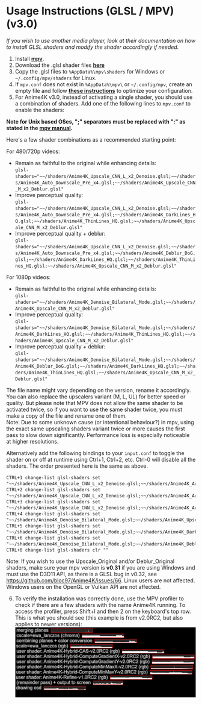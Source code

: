 # Usage Instructions (GLSL / MPV) (v3.0)
*If you wish to use another media player, look at their documentation on how to install GLSL shaders and modify the shader accordingly if needed.*

  1. Install [**mpv**](https://mpv.io/).  
  2. Download the .glsl shader files [**here**](https://github.com/bloc97/Anime4K/releases)  
  3. Copy the .glsl files to `%AppData%\mpv\shaders` for Windows or `~/.config/mpv/shaders` for Linux.  
  4. If `mpv.conf` does not exist in `%AppData%\mpv\` or `~/.config/mpv`, create an empty file and follow [**these instructions**](https://wiki.archlinux.org/index.php/Mpv#Configuration) to optimize your configuration.  
  5. For Anime4K v3.0, instead of activating a single shader, you should use a combination of shaders. Add one of the following lines to `mpv.conf` to enable the shaders:
  
**Note for Unix based OSes, ";" separators must be replaced with ":" as stated in the [mpv manual](https://mpv.io/manual/stable/#string-list-and-path-list-options).**
  
Here's a few shader combinations as a recommended starting point:
  
For 480/720p videos:
 - Remain as faithful to the original while enhancing details:  
 `glsl-shaders="~~/shaders/Anime4K_Upscale_CNN_L_x2_Denoise.glsl;~~/shaders/Anime4K_Auto_Downscale_Pre_x4.glsl;~~/shaders/Anime4K_Upscale_CNN_M_x2_Deblur.glsl"`
 - Improve perceptual quality:  
 `glsl-shaders="~~/shaders/Anime4K_Upscale_CNN_L_x2_Denoise.glsl;~~/shaders/Anime4K_Auto_Downscale_Pre_x4.glsl;~~/shaders/Anime4K_DarkLines_HQ.glsl;~~/shaders/Anime4K_ThinLines_HQ.glsl;~~/shaders/Anime4K_Upscale_CNN_M_x2_Deblur.glsl"`
 - Improve perceptual quality + deblur:  
 `glsl-shaders="~~/shaders/Anime4K_Upscale_CNN_L_x2_Denoise.glsl;~~/shaders/Anime4K_Auto_Downscale_Pre_x4.glsl;~~/shaders/Anime4K_Deblur_DoG.glsl;~~/shaders/Anime4K_DarkLines_HQ.glsl;~~/shaders/Anime4K_ThinLines_HQ.glsl;~~/shaders/Anime4K_Upscale_CNN_M_x2_Deblur.glsl"`

For 1080p videos:
 - Remain as faithful to the original while enhancing details:  
 `glsl-shaders="~~/shaders/Anime4K_Denoise_Bilateral_Mode.glsl;~~/shaders/Anime4K_Upscale_CNN_M_x2_Deblur.glsl"`
 - Improve perceptual quality:  
 `glsl-shaders="~~/shaders/Anime4K_Denoise_Bilateral_Mode.glsl;~~/shaders/Anime4K_DarkLines_HQ.glsl;~~/shaders/Anime4K_ThinLines_HQ.glsl;~~/shaders/Anime4K_Upscale_CNN_M_x2_Deblur.glsl"`
 - Improve perceptual quality + deblur:  
 `glsl-shaders="~~/shaders/Anime4K_Denoise_Bilateral_Mode.glsl;~~/shaders/Anime4K_Deblur_DoG.glsl;~~/shaders/Anime4K_DarkLines_HQ.glsl;~~/shaders/Anime4K_ThinLines_HQ.glsl;~~/shaders/Anime4K_Upscale_CNN_M_x2_Deblur.glsl"`
  
The file name might vary depending on the version, rename it accordingly. You can also replace the upscalers variant (M, L, UL) for better speed or quality. But please note that MPV does not allow the same shader to be activated twice, so if you want to use the same shader twice, you must make a copy of the file and rename one of them.  
Note: Due to some unknown cause (or intentional behaviour?) in mpv, using the exact same upscaling shaders variant twice or more causes the first pass to slow down significantly. Performance loss is especially noticeable at higher resolutions.

Alternatively add the following bindings to your `input.conf` to toggle the shader on or off at runtime using Ctrl+1, Ctrl+2, etc. 
Ctrl-0 will disable all the shaders. The order presented here is the same as above.
```
CTRL+1 change-list glsl-shaders set "~~/shaders/Anime4K_Upscale_CNN_L_x2_Denoise.glsl;~~/shaders/Anime4K_Auto_Downscale_Pre_x4.glsl;~~/shaders/Anime4K_Upscale_CNN_M_x2_Deblur.glsl"
CTRL+2 change-list glsl-shaders set "~~/shaders/Anime4K_Upscale_CNN_L_x2_Denoise.glsl;~~/shaders/Anime4K_Auto_Downscale_Pre_x4.glsl;~~/shaders/Anime4K_DarkLines_HQ.glsl;~~/shaders/Anime4K_ThinLines_HQ.glsl;~~/shaders/Anime4K_Upscale_CNN_M_x2_Deblur.glsl"
CTRL+3 change-list glsl-shaders set "~~/shaders/Anime4K_Upscale_CNN_L_x2_Denoise.glsl;~~/shaders/Anime4K_Auto_Downscale_Pre_x4.glsl;~~/shaders/Anime4K_Deblur_DoG.glsl;~~/shaders/Anime4K_DarkLines_HQ.glsl;~~/shaders/Anime4K_ThinLines_HQ.glsl;~~/shaders/Anime4K_Upscale_CNN_M_x2_Deblur.glsl"
CTRL+4 change-list glsl-shaders set "~~/shaders/Anime4K_Denoise_Bilateral_Mode.glsl;~~/shaders/Anime4K_Upscale_CNN_M_x2_Deblur.glsl"
CTRL+5 change-list glsl-shaders set "~~/shaders/Anime4K_Denoise_Bilateral_Mode.glsl;~~/shaders/Anime4K_DarkLines_HQ.glsl;~~/shaders/Anime4K_ThinLines_HQ.glsl;~~/shaders/Anime4K_Upscale_CNN_M_x2_Deblur.glsl"
CTRL+6 change-list glsl-shaders set "~~/shaders/Anime4K_Denoise_Bilateral_Mode.glsl;~~/shaders/Anime4K_Deblur_DoG.glsl;~~/shaders/Anime4K_DarkLines_HQ.glsl;~~/shaders/Anime4K_ThinLines_HQ.glsl;~~/shaders/Anime4K_Upscale_CNN_M_x2_Deblur.glsl"
CTRL+0 change-list glsl-shaders clr ""
```
  
Note: If you wish to use the Upscale_Original and/or Deblur_Original shaders, make sure your mpv version is **v0.31** if you are using Windows and must use the D3D11 API, as there is a GLSL bug in v0.32, see https://github.com/bloc97/Anime4K/issues/66. Linux users are not affected. Windows users on the OpenGL or Vulkan API are not affected.
  
  6. To verify the installation was correctly done, use the MPV profiler to check if there are a few shaders with the name Anime4K running. To access the profiler, press Shift+I and then 2 on the keyboard's top row.  
This is what you should see (this example is from v2.0RC2, but also applies to newer versions):  
![Profiler](results/MPV_Profiler.png?raw=true)



